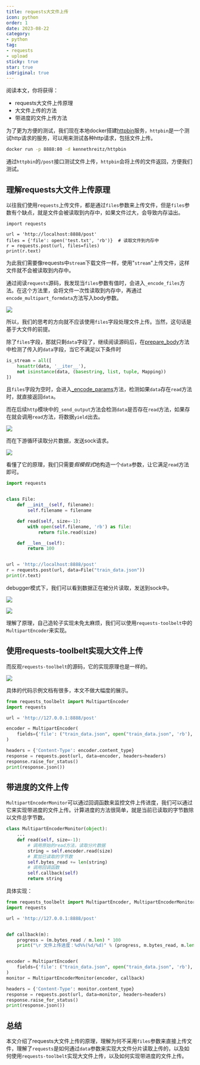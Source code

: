 ```yaml
---
title: requests大文件上传
icon: python
order: 1
date: 2023-08-22
category:
- python
tag:
- requests
- upload
sticky: true
star: true
isOriginal: true
---
```


阅读本文，你将获得：

- requests大文件上传原理
- 大文件上传的方法
- 带进度的文件上传方法



为了更为方便的测试，我们现在本地docker搭建[httpbin](https://httpbin.org/)服务，`httpbin`是一个测试http请求的服务，可以用来测试各种http请求，包括文件上传。

```bash
docker run -p 8888:80 -d kennethreitz/httpbin
```

通过`httpbin`的`/post`接口测试文件上传，`httpbin`会将上传的文件返回，方便我们测试。

## 理解requests大文件上传原理

以往我们使用`requests`上传文件，都是通过`files`参数来上传文件，但是`files`参数有个缺点，就是文件会被读取到内存中，如果文件过大，会导致内存溢出。

```python{4}
import requests

url = 'http://localhost:8888/post'
files = {'file': open('test.txt', 'rb')}  # 读取文件到内存中
r = requests.post(url, files=files)
print(r.text)
```

为此我们需要像requests中`stream`下载文件一样，使用"`stream`"上传文件，这样文件就不会被读取到内存中。

通过阅读`requests`源码，我发现当`files`参数有值时，会进入`_encode_files`方法。在这个方法里，会将文件一次性读取到内存中，再通过`encode_multipart_formdata`方法写入body参数。

![](https://miclon-job.oss-cn-hangzhou.aliyuncs.com/img/20230822084053.png)

所以，我们的思考的方向就不应该使用`files`字段处理文件上传。当然，这句话是基于大文件的前提。

除了`files`字段，那就只剩`data`字段了，继续阅读源码后，在[prepare_body](https://github.com/psf/requests/blob/147c8511ddbfa5e8f71bbf5c18ede0c4ceb3bba4/requests/models.py#L495)方法中检测了传入的`data`字段，当它不满足以下条件时

```python
is_stream = all([
    hasattr(data, '__iter__'),
    not isinstance(data, (basestring, list, tuple, Mapping))
])
```

且`files`字段为空时，会进入[_encode_params](https://github.com/psf/requests/blob/147c8511ddbfa5e8f71bbf5c18ede0c4ceb3bba4/requests/models.py#L107)方法，检测如果`data`存在`read`方法时，就直接返回`data`。

而在后续`http`模块中的`_send_output`方法会检测`data`是否存在`read`方法，如果存在就会调用`read`方法，将数据`yield`出去。

![](https://miclon-job.oss-cn-hangzhou.aliyuncs.com/img/20230823092126.png)

而在下游循环读取分片数据，发送sock请求。

![](https://miclon-job.oss-cn-hangzhou.aliyuncs.com/img/20230823092308.png)

看懂了它的原理，我们只需要*假模假式*地构造一个`data`参数，让它满足`read`方法即可。

```python
import requests


class File:
    def __init__(self, filename):
        self.filename = filename

    def read(self, size=-1):
        with open(self.filename, 'rb') as file:
            return file.read(size)

    def __len__(self):
        return 100


url = 'http://localhost:8888/post'
r = requests.post(url, data=File("train_data.json"))
print(r.text)
```

debugger模式下，我们可以看到数据正在被分片读取，发送到sock中。

![](https://miclon-job.oss-cn-hangzhou.aliyuncs.com/img/20230823093856.png)

![](https://miclon-job.oss-cn-hangzhou.aliyuncs.com/img/20230823093938.png)

理解了原理，自己造轮子实现未免太麻烦，我们可以使用`requests-toolbelt`中的`MultipartEncoder`来实现。

## 使用requests-toolbelt实现大文件上传

而反观`requests-toolbelt`的源码，它的实现原理也是一样的。

![](https://miclon-job.oss-cn-hangzhou.aliyuncs.com/img/20230823094204.png)

具体的代码示例文档有很多，本文不做大幅度的展示。

```python
from requests_toolbelt import MultipartEncoder
import requests

url = 'http://127.0.0.1:8888/post'

encoder = MultipartEncoder(
    fields={'file': ("train_data.json", open("train_data.json", 'rb'), 'application/octet-stream')}
)

headers = {'Content-Type': encoder.content_type}
response = requests.post(url, data=encoder, headers=headers)
response.raise_for_status()
print(response.json())
```


## 带进度的文件上传

`MultipartEncoderMonitor`可以通过回调函数来监控文件上传进度，我们可以通过它来实现带进度的文件上传。计算进度的方法很简单，就是当前已读取的字节数除以文件总字节数。

```python
class MultipartEncoderMonitor(object):
    ...
    def read(self, size=-1):
        # 调用原始的read方法，读取分片数据
        string = self.encoder.read(size)
        # 累加已读取的字节数
        self.bytes_read += len(string)
        # 调用回调函数
        self.callback(self)
        return string
```

具体实现：

```python
from requests_toolbelt import MultipartEncoder, MultipartEncoderMonitor
import requests

url = 'http://127.0.0.1:8888/post'


def callback(m):
    progress = (m.bytes_read / m.len) * 100
    print("\r 文件上传进度：%d%%(%d/%d)" % (progress, m.bytes_read, m.len), end=" ")


encoder = MultipartEncoder(
    fields={'file': ("train_data.json", open("train_data.json", 'rb'), 'application/octet-stream')}
)
monitor = MultipartEncoderMonitor(encoder, callback)

headers = {'Content-Type': monitor.content_type}
response = requests.post(url, data=monitor, headers=headers)
response.raise_for_status()
print(response.json())

```


## 总结

本文介绍了requests大文件上传的原理，理解为何不采用`files`参数来直接上传文件，理解了`requests`是如何通过`data`参数来实现大文件分片读取上传的，以及如何使用`requests-toolbelt`实现大文件上传，以及如何实现带进度的文件上传。
